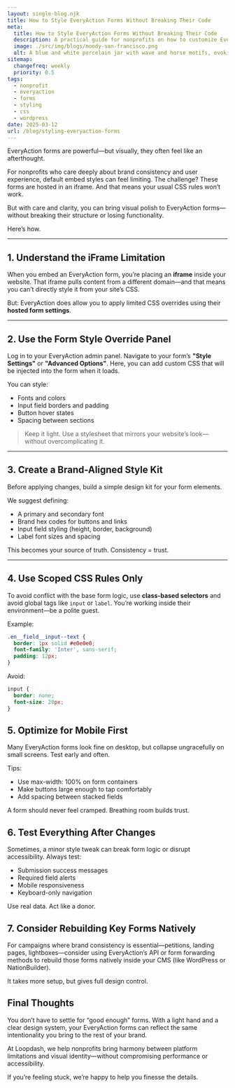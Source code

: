 ```yaml
---
layout: single-blog.njk
title: How to Style EveryAction Forms Without Breaking Their Code  
meta:
  title: How to Style EveryAction Forms Without Breaking Their Code  
  description: A practical guide for nonprofits on how to customize EveryAction forms using clean CSS overrides—while keeping accessibility, functionality, and brand consistency intact.  
  image: ./src/img/blogs/moody-san-francisco.png  
  alt: A blue and white porcelain jar with wave and horse motifs, evoking traditional Chinese patterns on a modern gray background  
sitemap:
  changefreq: weekly  
  priority: 0.5  
tags:
  - nonprofit  
  - everyaction  
  - forms  
  - styling  
  - css  
  - wordpress  
date: 2025-03-12  
url: /blog/styling-everyaction-forms
---
```


EveryAction forms are powerful—but visually, they often feel like an afterthought.

For nonprofits who care deeply about brand consistency and user experience, default embed styles can feel limiting. The challenge? These forms are hosted in an iframe. And that means your usual CSS rules won’t work.

But with care and clarity, you can bring visual polish to EveryAction forms—without breaking their structure or losing functionality.

Here’s how.

---

## 1. Understand the iFrame Limitation

When you embed an EveryAction form, you’re placing an **iframe** inside your website. That iframe pulls content from a different domain—and that means you can’t directly style it from your site’s CSS.

But: EveryAction does allow you to apply limited CSS overrides using their **hosted form settings**.

---

## 2. Use the Form Style Override Panel

Log in to your EveryAction admin panel. Navigate to your form’s **"Style Settings"** or **"Advanced Options"**. Here, you can add custom CSS that will be injected into the form when it loads.

You can style:
- Fonts and colors
- Input field borders and padding
- Button hover states
- Spacing between sections

> Keep it light. Use a stylesheet that mirrors your website’s look—without overcomplicating it.

---

## 3. Create a Brand-Aligned Style Kit

Before applying changes, build a simple design kit for your form elements.

We suggest defining:
- A primary and secondary font
- Brand hex codes for buttons and links
- Input field styling (height, border, background)
- Label font sizes and spacing

This becomes your source of truth. Consistency = trust.

---

## 4. Use Scoped CSS Rules Only

To avoid conflict with the base form logic, use **class-based selectors** and avoid global tags like `input` or `label`. You’re working inside their environment—be a polite guest.

Example:
```css
.en__field__input--text {
  border: 1px solid #e0e0e0;
  font-family: 'Inter', sans-serif;
  padding: 12px;
}
```

Avoid:
```css
input {
  border: none;
  font-size: 20px;
}
```

## 5. Optimize for Mobile First
Many EveryAction forms look fine on desktop, but collapse ungracefully on small screens. Test early and often.

Tips:

- Use max-width: 100% on form containers
- Make buttons large enough to tap comfortably
- Add spacing between stacked fields

A form should never feel cramped. Breathing room builds trust.

## 6. Test Everything After Changes
Sometimes, a minor style tweak can break form logic or disrupt accessibility. Always test:

- Submission success messages
- Required field alerts
- Mobile responsiveness
- Keyboard-only navigation

Use real data. Act like a donor.

## 7. Consider Rebuilding Key Forms Natively
For campaigns where brand consistency is essential—petitions, landing pages, lightboxes—consider using EveryAction’s API or form forwarding methods to rebuild those forms natively inside your CMS (like WordPress or NationBuilder).

It takes more setup, but gives full design control.

## Final Thoughts
You don’t have to settle for “good enough” forms. With a light hand and a clear design system, your EveryAction forms can reflect the same intentionality you bring to the rest of your brand.

At Loopdash, we help nonprofits bring harmony between platform limitations and visual identity—without compromising performance or accessibility.

If you’re feeling stuck, we’re happy to help you finesse the details.